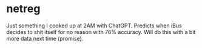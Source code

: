 # netreg

Just something I cooked up at 2AM with ChatGPT. Predicts when iBus decides to shit itself for no reason with 76% accuracy. Will do this with a bit more data next time (promise).

